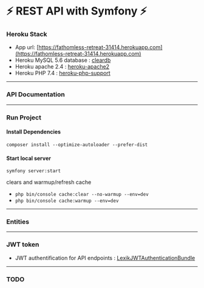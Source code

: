 # :zap: REST API with Symfony :zap:

### Heroku Stack

- App url: [https://fathomless-retreat-31414.herokuapp.com](https://fathomless-retreat-31414.herokuapp.com)
- Heroku MySQL 5.6 database : [cleardb](https://addons.heroku.com/cleardb)
- Heroku apache 2.4 : [heroku-apache2](https://devcenter.heroku.com/articles/php-support#web-servers)
- Heroku PHP 7.4 : [heroku-php-support](https://devcenter.heroku.com/articles/php-support#supported-versions)

---

### API Documentation

---

### Run Project

#### Install Dependencies

`composer install --optimize-autoloader --prefer-dist`

#### Start local server

`symfony server:start`

clears and warmup/refresh cache

- `php bin/console cache:clear --no-warmup --env=dev`
- `php bin/console cache:warmup --env=dev` 

---

### Entities

---

### JWT token

- JWT authentification for API endpoints :  [LexikJWTAuthenticationBundle](https://github.com/lexik/LexikJWTAuthenticationBundle)

---

### TODO

